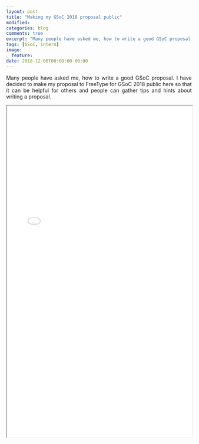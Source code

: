 ```yaml
---
layout: post
title: "Making my GSoC 2018 proposal public"
modified:
categories: blog
comments: true
excerpt: "Many people have asked me, how to write a good GSoC proposal. I have decided..."
tags: [GSoC, intern]
image:
  feature:
date: 2018-12-06T00:00:00-00:00
---
```

<p align='justify'>Many people have asked me, how to write a good GSoC proposal. I have decided to make my proposal to FreeType for GSoC 2018 public here so that it can be helpful for others and people can gather tips and hints about writing a proposal.</p>
 <iframe src="/assets/docs/GSoC_Proposal_FreeType_2018[new_font_format_support].pdf" width="100%" height="900"></iframe>
